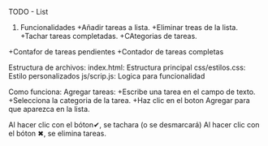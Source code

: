 <!-- Descripcion breve del proyecto -->
TODO - List
1. Funcionalidades
+Añadir tareas a lista.
+Eliminar treas de la lista.
+Tachar tareas completadas.
+CAtegorias de tareas.


+Contafor de tareas pendientes 
+Contador de tareas completas

Estructura de archivos: 
index.html: Estructura principal
css/estilos.css: Estilo personalizados
js/scrip.js: Logica para funcionalidad

Como funciona:
Agregar tareas: 
    +Escribe una tarea en el campo de texto.
    +Selecciona la categoria de la tarea.
    +Haz clic en el boton Agregar para que aparezca en la lista.

Al hacer clic con el bóton✔, se tachara (o se desmarcará)
 Al hacer clic con el bóton ✖, se elimina tareas.
